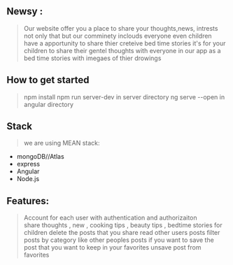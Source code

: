 

## Newsy : 

>Our website offer you a place to share your thoughts,news, intrests  not only that but our comminety inclouds everyone even children have a apportunity to share thier creteive bed time stories  it's for your children to share their gentel thoughts with everyone in our app as a bed time stories with imegaes of thier drowings 
  

## How to get started 
>npm install
>npm run server-dev in server directory 
>ng serve --open in angular directory

## Stack
> we are using MEAN stack:
- mongoDB//Atlas
- express
- Angular
- Node.js


## Features:

> Account for each user with authentication and authorizaiton  
> share thoughts , new , cooking tips , beauty tips , bedtime stories for children 
> delete the posts that you share 
> read other users posts 
> filter posts by category 
> like other peoples  posts if you want to 
> save the post that you want to keep in your favorites 
> unsave post from favorites 
